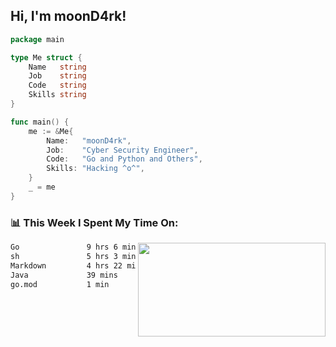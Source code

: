 <h2> Hi, I'm moonD4rk!</h2>

```go
package main

type Me struct {
	Name   string
	Job    string
	Code   string
	Skills string
}

func main() {
	me := &Me{
		Name:   "moonD4rk",
		Job:    "Cyber Security Engineer",
		Code:   "Go and Python and Others",
		Skills: "Hacking ^o^",
	}
	_ = me
}
```

<h3>📊 This Week I Spent My Time On:</h3>
<img align='right' src="https://github-readme-stats.vercel.app/api?username=moond4rk&show_icons=true&theme=radical", width="300" height="150">

<!--START_SECTION:waka-->

```txt
Go               9 hrs 6 mins    ████████████░░░░░░░░░░░░░   47.34 %
sh               5 hrs 3 mins    ██████▓░░░░░░░░░░░░░░░░░░   26.33 %
Markdown         4 hrs 22 mins   █████▓░░░░░░░░░░░░░░░░░░░   22.75 %
Java             39 mins         █░░░░░░░░░░░░░░░░░░░░░░░░   03.41 %
go.mod           1 min           ░░░░░░░░░░░░░░░░░░░░░░░░░   00.10 %
```

<!--END_SECTION:waka-->

